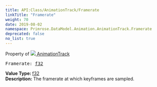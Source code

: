 ```yaml
---
title: API:Class/AnimationTrack/Framerate
linkTitle: "Framerate"
weight: 70
date: 2019-08-02
namespace: Primrose.DataModel.Animation.AnimationTrack.Framerate
deprecated: false
no_list: true
---
```

Property of <a href="/docs/api-reference/Class/AnimationTrack"><img src="/icons/silk/film.png"/>&nbsp;AnimationTrack</a>
<pre class="method-declaration">
Framerate: <a class="type" href="/docs/api-reference/System/Primitives#single">f32</a></pre>
<b>Value Type: </b>
<a class="type" href="/docs/api-reference/System/Primitives#single">f32</a>
<br/>
<b>Description: </b>
The framerate at which keyframes are sampled.

